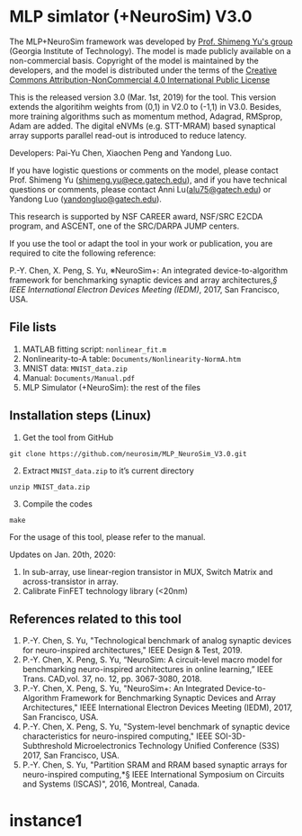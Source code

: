 # MLP simlator (+NeuroSim) V3.0

The MLP+NeuroSim framework was developed by [Prof. Shimeng Yu's group](http://shimeng.ece.gatech.edu/) (Georgia Institute of Technology). The model is made publicly available on a non-commercial basis. Copyright of the model is maintained by the developers, and the model is distributed under the terms of the [Creative Commons Attribution-NonCommercial 4.0 International Public License](http://creativecommons.org/licenses/by-nc/4.0/legalcode)

This is the released version 3.0 (Mar. 1st, 2019) for the tool. This version extends the algoritihm weights from (0,1) in V2.0 to (-1,1) in V3.0. Besides, more training algorithms such as momentum method, Adagrad, RMSprop, Adam are added. The digital eNVMs (e.g. STT-MRAM) based synaptical array supports parallel read-out is introduced to reduce latency. 

Developers: Pai-Yu Chen, Xiaochen Peng and Yandong Luo. 

If you have logistic questions or comments on the model, please contact Prof. Shimeng Yu (shimeng.yu@ece.gatech.edu), and if you have technical questions or comments, please contact Anni Lu(alu75@gatech.edu) or Yandong Luo (yandongluo@gatech.edu).

This research is supported by NSF CAREER award, NSF/SRC E2CDA program, and ASCENT, one of the SRC/DARPA JUMP centers. 

If you use the tool or adapt the tool in your work or publication, you are required to cite the following reference:

P.-Y. Chen, X. Peng, S. Yu, ※NeuroSim+: An integrated device-to-algorithm framework for benchmarking synaptic devices and array architectures,*§ IEEE International Electron Devices Meeting (IEDM)*, 2017, San Francisco, USA.

## File lists
1. MATLAB fitting script: `nonlinear_fit.m`
2. Nonlinearity-to-A table: `Documents/Nonlinearity-NormA.htm`
3. MNIST data: `MNIST_data.zip`
4. Manual: `Documents/Manual.pdf`
5. MLP Simulator (+NeuroSim): the rest of the files

## Installation steps (Linux)
1. Get the tool from GitHub
```
git clone https://github.com/neurosim/MLP_NeuroSim_V3.0.git
```

2. Extract `MNIST_data.zip` to it’s current directory
```
unzip MNIST_data.zip
```

3. Compile the codes
```
make
```

For the usage of this tool, please refer to the manual.

Updates on Jan. 20th, 2020: 
1. In sub-array, use linear-region transistor in MUX, Switch Matrix and across-transistor in array.
2. Calibrate FinFET technology library (<20nm)

## References related to this tool
1. P.-Y. Chen, S. Yu, "Technological benchmark of analog synaptic devices for neuro-inspired architectures," IEEE Design & Test, 2019.
2. P.-Y. Chen, X. Peng, S. Yu, “NeuroSim: A circuit-level macro model for benchmarking neuro-inspired architectures in online learning,” IEEE Trans. CAD,vol. 37, no. 12, pp. 3067-3080, 2018.
3. P.-Y. Chen, X. Peng, S. Yu, "NeuroSim+: An Integrated Device-to-Algorithm Framework for Benchmarking Synaptic Devices and Array Architectures," IEEE International Electron Devices Meeting (IEDM), 2017, San Francisco, USA.
4. P.-Y. Chen, X. Peng, S. Yu, "System-level benchmark of synaptic device characteristics for neuro-inspired computing," IEEE SOI-3D-Subthreshold Microelectronics Technology Unified Conference (S3S) 2017, San Francisco, USA.
5. P.-Y. Chen, S. Yu, "Partition SRAM and RRAM based synaptic arrays for neuro-inspired computing,*§ IEEE International Symposium on Circuits and Systems (ISCAS)", 2016, Montreal, Canada.


# instance1
